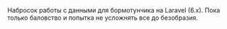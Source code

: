 Набросок работы с данными для бормотунчика на Laravel (6.x).
Пока только баловство и попытка не усложнять все до безобразия.
